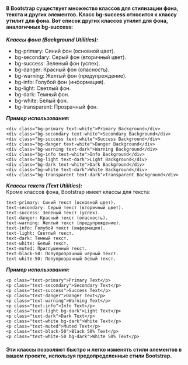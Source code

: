 
#### В Bootstrap существует множество классов для стилизации фона, текста и других элементов. Класс bg-success относится к классу утилит для фона. Вот список других классов утилит для фона, аналогичных bg-success:

**_Классы фона (Background Utilities):_**
- bg-primary: Синий фон (основной цвет).
- bg-secondary: Серый фон (вторичный цвет).
- bg-success: Зеленый фон (успех).
- bg-danger: Красный фон (опасность).
- bg-warning: Желтый фон (предупреждение).
- bg-info: Голубой фон (информация).
- bg-light: Светлый фон.
- bg-dark: Темный фон.
- bg-white: Белый фон.
- bg-transparent: Прозрачный фон.

**_Пример использования:_**
```
<div class="bg-primary text-white">Primary Background</div>
<div class="bg-secondary text-white">Secondary Background</div>
<div class="bg-success text-white">Success Background</div>
<div class="bg-danger text-white">Danger Background</div>
<div class="bg-warning text-dark">Warning Background</div>
<div class="bg-info text-white">Info Background</div>
<div class="bg-light text-dark">Light Background</div>
<div class="bg-dark text-white">Dark Background</div>
<div class="bg-white text-dark">White Background</div>
<div class="bg-transparent text-dark">Transparent Background</div>
```

**_Классы текста (Text Utilities):_**
<br>Кроме классов фона, Bootstrap имеет классы для  текста:
```
text-primary: Синий текст (основной цвет).
text-secondary: Серый текст (вторичный цвет).
text-success: Зеленый текст (успех).
text-danger: Красный текст (опасность).
text-warning: Желтый текст (предупреждение).
text-info: Голубой текст (информация).
text-light: Светлый текст.
text-dark: Темный текст.
text-white: Белый текст.
text-muted: Приглушенный текст.
text-black-50: Полупрозрачный черный текст.
text-white-50: Полупрозрачный белый текст.
```

**_Пример использования:_**
```
<p class="text-primary">Primary Text</p>
<p class="text-secondary">Secondary Text</p>
<p class="text-success">Success Text</p>
<p class="text-danger">Danger Text</p>
<p class="text-warning">Warning Text</p>
<p class="text-info">Info Text</p>
<p class="text-light bg-dark">Light Text</p>
<p class="text-dark">Dark Text</p>
<p class="text-white bg-dark">White Text</p>
<p class="text-muted">Muted Text</p>
<p class="text-black-50">Black 50% Text</p>
<p class="text-white-50 bg-dark">White 50% Text</p>
```

#### Эти классы позволяют быстро и легко изменять стили элементов в вашем проекте, используя предопределенные стили Bootstrap.